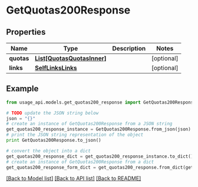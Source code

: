 # GetQuotas200Response


## Properties
Name | Type | Description | Notes
------------ | ------------- | ------------- | -------------
**quotas** | [**List[QuotasQuotasInner]**](QuotasQuotasInner.md) |  | [optional] 
**links** | [**SelfLinksLinks**](SelfLinksLinks.md) |  | [optional] 

## Example

```python
from usage_api.models.get_quotas200_response import GetQuotas200Response

# TODO update the JSON string below
json = "{}"
# create an instance of GetQuotas200Response from a JSON string
get_quotas200_response_instance = GetQuotas200Response.from_json(json)
# print the JSON string representation of the object
print GetQuotas200Response.to_json()

# convert the object into a dict
get_quotas200_response_dict = get_quotas200_response_instance.to_dict()
# create an instance of GetQuotas200Response from a dict
get_quotas200_response_form_dict = get_quotas200_response.from_dict(get_quotas200_response_dict)
```
[[Back to Model list]](../README.md#documentation-for-models) [[Back to API list]](../README.md#documentation-for-api-endpoints) [[Back to README]](../README.md)


